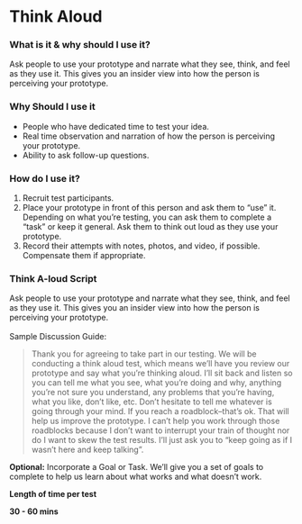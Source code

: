 # Think Aloud

### What is it & why should I use it?&#x20;

Ask people to use your prototype and narrate what they see, think, and feel as they use it. This gives you an insider view into how the person is perceiving your prototype.

### Why Should I use it

* People who have dedicated time to test your idea.
* &#x20;Real time observation and narration of how the person is perceiving your prototype.&#x20;
* Ability to ask follow-up questions.

### How do I use it?&#x20;

1. Recruit test participants.&#x20;
2. Place your prototype in front of this person and ask them to “use” it. Depending on what you’re testing, you can ask them to complete a “task” or keep it general. Ask them to think out loud as they use your prototype.
3. Record their attempts with notes, photos, and video, if possible. Compensate them if appropriate.

### Think A-loud  Script&#x20;

Ask people to use your prototype and narrate what they see, think, and feel as they use it. This gives you an insider view into how the person is perceiving your prototype. \
\
Sample Discussion Guide:&#x20;

> Thank you for agreeing to take part in our testing. We will be conducting a think aloud test, which means we’ll have you review our prototype and say what you’re thinking aloud. I’ll sit back and listen so you can tell me what you see, what you’re doing and why, anything you’re not sure you understand, any problems that you’re having, what you like, don’t like, etc. Don’t hesitate to tell me whatever is going through your mind. If you reach a roadblock–that’s ok. That will help us improve the prototype. I can’t help you work through those roadblocks because I don’t want to interrupt your train of thought nor do I want to skew the test results. I’ll just ask you to “keep going as if I wasn’t here and keep talking”.

**Optional:** Incorporate a Goal or Task. We’ll give you a set of goals to complete to help us learn about what works and what doesn’t work.

**Length of time per test**

**30 - 60 mins**






